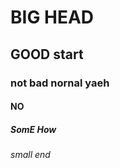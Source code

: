 <h1>BIG HEAD</h1>
<h2>GOOD start</h2>
<h3>not bad nornal yaeh</h3>
<h4>NO</h4>
<h5>SomE How</h5>
<h6>small end</h6>

